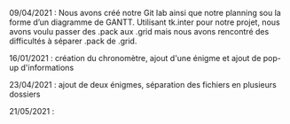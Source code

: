 09/04/2021 : Nous avons créé notre Git lab ainsi que notre planning sou la forme d’un diagramme de GANTT. Utilisant tk.inter pour notre projet, nous avons voulu passer des .pack aux .grid mais nous avons rencontré des difficultés à séparer .pack de .grid.

16/01/2021 : création du chronomètre, ajout d'une énigme et ajout de pop-up d'informations

23/04/2021 : ajout de deux énigmes, séparation des fichiers en plusieurs dossiers

21/05/2021 : 